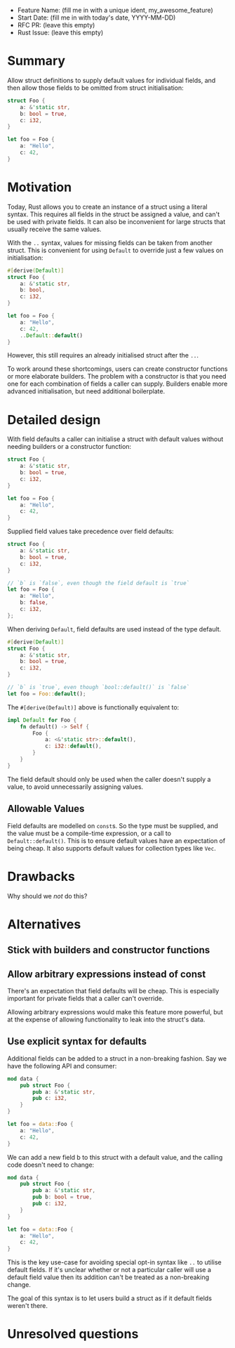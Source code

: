 - Feature Name: (fill me in with a unique ident, my_awesome_feature)
- Start Date: (fill me in with today's date, YYYY-MM-DD)
- RFC PR: (leave this empty)
- Rust Issue: (leave this empty)

# Summary
[summary]: #summary

Allow struct definitions to supply default values for individual fields,
and then allow those fields to be omitted from struct initialisation:

```rust
struct Foo {
    a: &'static str,
    b: bool = true,
    c: i32,
}

let foo = Foo {
    a: "Hello",
    c: 42,
}
```

# Motivation
[motivation]: #motivation

Today, Rust allows you to create an instance of a struct using a literal syntax.
This requires all fields in the struct be assigned a value, and can't be used
with private fields.
It can also be inconvenient for large structs that usually receive the same values.

With the `..` syntax, values for missing fields can be taken from another struct.
This is convenient for using `Default` to override just a few values on initialisation:

```rust
#[derive(Default)]
struct Foo {
    a: &'static str,
    b: bool,
    c: i32,
}

let foo = Foo {
    a: "Hello",
    c: 42,
    ..Default::default()
}
```

However, this still requires an already initialised struct after the `..`.

To work around these shortcomings, users can create constructor functions or more elaborate builders.
The problem with a constructor is that you need one for each combination of fields a caller can supply.
Builders enable more advanced initialisation, but need additional boilerplate.

# Detailed design
[design]: #detailed-design

With field defaults a caller can initialise a struct with default values without needing builders
or a constructor function:

```rust
struct Foo {
    a: &'static str,
    b: bool = true,
    c: i32,
}

let foo = Foo {
    a: "Hello",
    c: 42,
}
```

Supplied field values take precedence over field defaults:

```rust
struct Foo {
    a: &'static str,
    b: bool = true,
    c: i32,
}

// `b` is `false`, even though the field default is `true`
let foo = Foo {
    a: "Hello",
    b: false,
    c: i32,
};
```

When deriving `Default`, field defaults are used instead of the type default.

```rust
#[derive(Default)]
struct Foo {
    a: &'static str,
    b: bool = true,
    c: i32,
}

// `b` is `true`, even though `bool::default()` is `false`
let foo = Foo::default();
```

The `#[derive(Default)]` above is functionally equivalent to:

```rust
impl Default for Foo {
    fn default() -> Self {
        Foo {
            a: <&'static str>::default(),
            c: i32::default(),
        }
    }
}
```

The field default should only be used when the caller doesn't supply a value,
to avoid unnecessarily assigning values.

## Allowable Values

Field defaults are modelled on `const`s.
So the type must be supplied, and the value must be a compile-time expression, or a call to `Default::default()`.
This is to ensure default values have an expectation of being cheap.
It also supports default values for collection types like `Vec`.

# Drawbacks
[drawbacks]: #drawbacks

Why should we *not* do this?

# Alternatives
[alternatives]: #alternatives

## Stick with builders and constructor functions

## Allow arbitrary expressions instead of const

There's an expectation that field defaults will be cheap.
This is especially important for private fields that a caller can't override.

Allowing arbitrary expressions would make this feature more powerful, but at the expense of allowing
functionality to leak into the struct's data.

## Use explicit syntax for defaults

Additional fields can be added to a struct in a non-breaking fashion.
Say we have the following API and consumer:

```rust
mod data {
    pub struct Foo {
        pub a: &'static str,
        pub c: i32,
    }
}

let foo = data::Foo {
    a: "Hello",
    c: 42,
}
```

We can add a new field b to this struct with a default value, and the calling code
doesn't need to change:

```rust
mod data {
    pub struct Foo {
        pub a: &'static str,
        pub b: bool = true,
        pub c: i32,
    }
}

let foo = data::Foo {
    a: "Hello",
    c: 42,
}
```

This is the key use-case for avoiding special opt-in syntax like `..` to utilise
default fields.
If it's unclear whether or not a particular caller will use a default field value then
its addition can't be treated as a non-breaking change.

The goal of this syntax is to let users build a struct as if it default fields weren't there.

# Unresolved questions
[unresolved]: #unresolved-questions